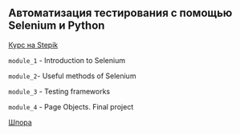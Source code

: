 ## Автоматизация тестирования с помощью Selenium и Python

[Курс на Stepik](https://stepik.org/course/575/syllabus)

`module_1` - Introduction to Selenium

`module_2`- Useful methods of Selenium

`module_3` - Testing frameworks

`module_4` - Page Objects. Final project

[Шпора](https://drive.google.com/file/d/1aR59-Dos9j8zsrxxG-vt6T_nA4aDYbvV/view?usp=sharing)
